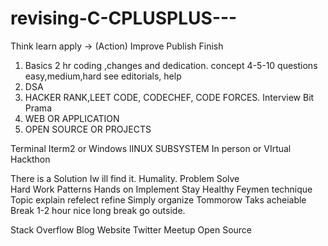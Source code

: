 # revising-C-CPLUSPLUS---

Think learn apply -> (Action) Improve Publish Finish

1. Basics 2 hr coding ,changes and dedication. concept 4-5-10 questions easy,medium,hard see editorials, help
2. DSA
3. HACKER RANK,LEET CODE, CODECHEF, CODE FORCES. Interview Bit Prama
4. WEB OR APPLICATION
5. OPEN SOURCE OR PROJECTS 

Terminal Iterm2 or Windows lINUX SUBSYSTEM 
In person or VIrtual Hackthon 

There is a Solution Iw ill find it. Humality. Problem Solve  
Hard Work Patterns Hands on Implement Stay Healthy Feymen technique Topic explain refelect refine Simply organize Tommorow Taks acheiable Break 1-2 hour nice long break go outside. 

Stack Overflow Blog Website Twitter Meetup Open Source

